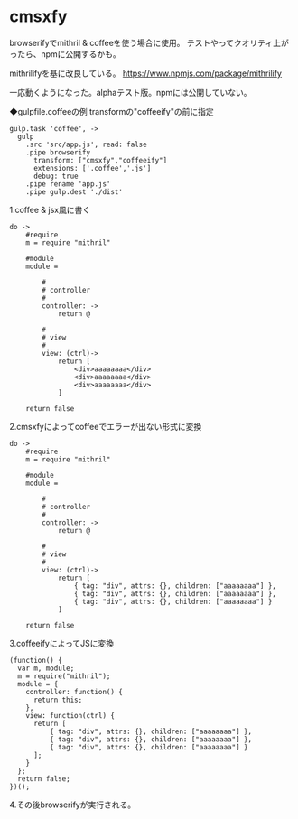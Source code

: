 # cmsxfy 
browserifyでmithril & coffeeを使う場合に使用。
テストやってクオリティ上がったら、npmに公開するかも。

mithrilifyを基に改良している。
https://www.npmjs.com/package/mithrilify

一応動くようになった。alphaテスト版。npmには公開していない。

◆gulpfile.coffeeの例
transformの"coffeeify"の前に指定
```
gulp.task 'coffee', ->
  gulp
    .src 'src/app.js', read: false
    .pipe browserify
      transform: ["cmsxfy","coffeeify"]
      extensions: ['.coffee','.js']
      debug: true
    .pipe rename 'app.js'
    .pipe gulp.dest './dist'
```

1.coffee & jsx風に書く
```
do ->
    #require
    m = require "mithril"

    #module
    module = 

        #
        # controller
        #
        controller: ->
            return @

        #
        # view
        #
        view: (ctrl)->
            return [
                <div>aaaaaaaa</div>
                <div>aaaaaaaa</div>
                <div>aaaaaaaa</div>
            ]

    return false
```

2.cmsxfyによってcoffeeでエラーが出ない形式に変換
```
do ->
    #require
    m = require "mithril"

    #module
    module = 

        #
        # controller
        #
        controller: ->
            return @

        #
        # view
        #
        view: (ctrl)->
            return [
                { tag: "div", attrs: {}, children: ["aaaaaaaa"] },
                { tag: "div", attrs: {}, children: ["aaaaaaaa"] },
                { tag: "div", attrs: {}, children: ["aaaaaaaa"] }
            ]

    return false
```

3.coffeeifyによってJSに変換
```
(function() {
  var m, module;
  m = require("mithril");
  module = {
    controller: function() {
      return this;
    },
    view: function(ctrl) {
      return [
          { tag: "div", attrs: {}, children: ["aaaaaaaa"] },
          { tag: "div", attrs: {}, children: ["aaaaaaaa"] },
          { tag: "div", attrs: {}, children: ["aaaaaaaa"] }
      ];
    }
  };
  return false;
})();

```

4.その後browserifyが実行される。
